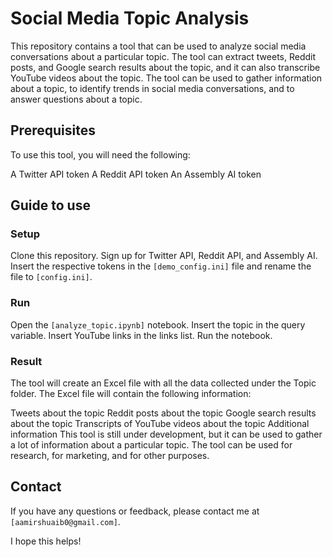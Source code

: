 # Social Media Topic Analysis
This repository contains a tool that can be used to analyze social media conversations about a particular topic. The tool can extract tweets, Reddit posts, and Google search results about the topic, and it can also transcribe YouTube videos about the topic. The tool can be used to gather information about a topic, to identify trends in social media conversations, and to answer questions about a topic.

## Prerequisites
To use this tool, you will need the following:

A Twitter API token
A Reddit API token
An Assembly AI token

## Guide to use
### Setup
Clone this repository.
Sign up for Twitter API, Reddit API, and Assembly AI.
Insert the respective tokens in the `[demo_config.ini]` file and rename the file to `[config.ini]`.

### Run
Open the `[analyze_topic.ipynb]` notebook.
Insert the topic in the query variable.
Insert YouTube links in the links list.
Run the notebook.

### Result
The tool will create an Excel file with all the data collected under the Topic folder. The Excel file will contain the following information:

Tweets about the topic
Reddit posts about the topic
Google search results about the topic
Transcripts of YouTube videos about the topic
Additional information
This tool is still under development, but it can be used to gather a lot of information about a particular topic. The tool can be used for research, for marketing, and for other purposes.

## Contact
If you have any questions or feedback, please contact me at `[aamirshuaib0@gmail.com]`.

I hope this helps!
